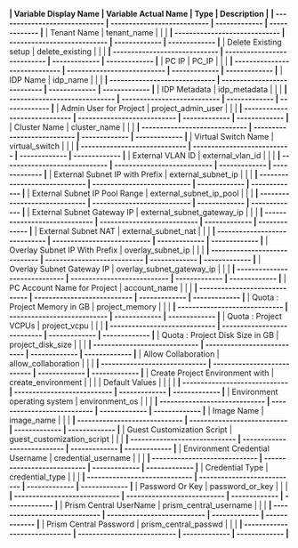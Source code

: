 **| Variable Display Name         | Variable Actual Name        | Type  | Description                                                                            |**
**| ----------------------------- | --------------------------- | ------------- | ------------- |**
  | Tenant Name                   |  tenant_name                |   |   |
**| ----------------------------- | --------------------------- | ------------- | ------------- |**
| Delete Existing setup           |  delete_existing            |   |   |
**| ----------------------------- | --------------------------- | ------------- | ------------- |**
| PC IP                           |  PC_IP                      |   |   |
**| ----------------------------- | --------------------------- | ------------- | ------------- |**
| IDP Name                        |  idp_name                   |   |   |
**| ----------------------------- | --------------------------- | ------------- | ------------- |** 
| IDP Metadata                    |  idp_metadata               |   |   |
**| ----------------------------- | --------------------------- | ------------- | ------------- |**
| Admin User for Project          |  project_admin_user         |   |   |
**| ----------------------------- | --------------------------- | ------------- | ------------- |**
| Cluster Name                    |  cluster_name               |   |   |
**| ----------------------------- | --------------------------- | ------------- | ------------- |**
| Virtual Switch Name             |  virtual_switch             |   |   |
**| ----------------------------- | --------------------------- | ------------- | ------------- |**
| External VLAN ID                | external_vlan_id            |   |   |
**| ----------------------------- | --------------------------- | ------------- | ------------- |**
| External Subnet IP with Prefix  | external_subnet_ip          |   |   |
**| ----------------------------- | --------------------------- | ------------- | ------------- |**
| External Subnet IP Pool Range   | external_subnet_ip_pool     |   |   |
**| ----------------------------- | --------------------------- | ------------- | ------------- |**
| External Subnet Gateway IP      | external_subnet_gateway_ip  |   |   |
**| ----------------------------- | --------------------------- | ------------- | ------------- |**
| External Subnet NAT             | external_subnet_nat         |   |   |
**| ----------------------------- | --------------------------- | ------------- | ------------- |**
| Overlay Subnet IP With Prefix   | overlay_subnet_ip           |   |   |
**| ----------------------------- | --------------------------- | ------------- | ------------- |**
| Overlay Subnet Gateway IP       | overlay_subnet_gateway_ip   |   |   |
**| ----------------------------- | --------------------------- | ------------- | ------------- |**
| PC Account Name for Project     | account_name                |   |   |
**| ----------------------------- | --------------------------- | ------------- | ------------- |**
| Quota : Project Memory in GB    | project_memory              |   |   |
**| ----------------------------- | --------------------------- | ------------- | ------------- |**
| Quota : Project VCPUs           | project_vcpu                |   |   |
**| ----------------------------- | --------------------------- | ------------- | ------------- |**
| Quota : Project Disk Size in GB | project_disk_size           |   |   |
**| ----------------------------- | --------------------------- | ------------- | ------------- |**
| Allow Collaboration             | allow_collaboration         |   |   |
**| ----------------------------- | --------------------------- | ------------- | ------------- |**
| Create Project Environment with | create_environment          |   |   |
| Default Values                  |                             |   |   |
**| ----------------------------- | --------------------------- | ------------- | ------------- |**
| Environment operating system    | environment_os              |   |   |
**| ----------------------------- | --------------------------- | ------------- | ------------- |**
| Image Name                      | image_name                  |   |   |
**| ----------------------------- | --------------------------- | ------------- | ------------- |**
| Guest Customization Script      | guest_customization_script  |   |   |
**| ----------------------------- | --------------------------- | ------------- | ------------- |**
| Environment Credential Username | credential_username         |   |   |
**| ----------------------------- | --------------------------- | ------------- | ------------- |**
| Credential Type                 | credential_type             |    |   |
**| ----------------------------- | --------------------------- | ------------- | ------------- |**
| Password Or Key                 | password_or_key             |   |   |
**| ----------------------------- | --------------------------- | ------------- | ------------- |**
| Prism Central UserName          | prism_central_username      |   |   |
**| ----------------------------- | --------------------------- | ------------- | ------------- |**
| Prism Central Password          | prism_central_passwd        |   |   |
**| ----------------------------- | --------------------------- | ------------- | ------------- |**
